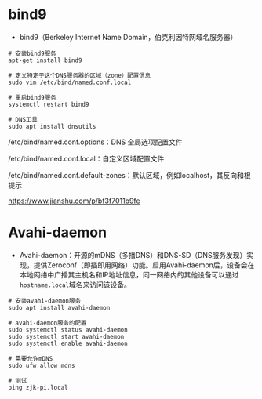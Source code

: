 # bind9

- bind9（Berkeley Internet Name Domain，伯克利因特网域名服务器）

```shell
# 安装bind9服务
apt-get install bind9

# 定义特定于这个DNS服务器的区域（zone）配置信息
sudo vim /etc/bind/named.conf.local

# 重启bind9服务
systemctl restart bind9
```

```shell
# DNS工具
sudo apt install dnsutils
```

/etc/bind/named.conf.options：DNS 全局选项配置文件

/etc/bind/named.conf.local：自定义区域配置文件

/etc/bind/named.conf.default-zones：默认区域，例如localhost，其反向和根提示

https://www.jianshu.com/p/bf3f7011b9fe

# Avahi-daemon

- Avahi-daemon：开源的mDNS（多播DNS）和DNS-SD（DNS服务发现）实现，提供Zeroconf（即插即用网络）功能。启用Avahi-daemon后，设备会在本地网络中广播其主机名和IP地址信息，同一网络内的其他设备可以通过`hostname.local`域名来访问该设备。

```shell
# 安装avahi-daemon服务
sudo apt install avahi-daemon

# avahi-daemon服务的配置
sudo systemctl status avahi-daemon
sudo systemctl start avahi-daemon
sudo systemctl enable avahi-daemon

# 需要允许mDNS
sudo ufw allow mdns

# 测试
ping zjk-pi.local
```
